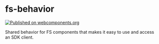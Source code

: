 # fs-behavior

[![Published on webcomponents.org](https://img.shields.io/badge/webcomponents.org-published-blue.svg)](https://beta.webcomponents.org/element/fs-webcomponents/fs-behavior)

Shared behavior for FS components that makes it easy to use and access an
SDK client.
